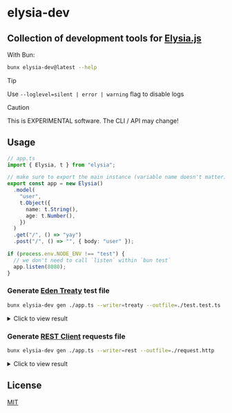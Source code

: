 # elysia-dev

## Collection of development tools for [Elysia.js](https://elysiajs.com)

With Bun:

```bash
bunx elysia-dev@latest --help
```

> [!TIP]
> Use `--loglevel=silent | error | warning` flag to disable logs

> [!CAUTION]
> This is EXPERIMENTAL software. The CLI / API may change!

## Usage

```ts
// app.ts
import { Elysia, t } from "elysia";

// make sure to export the main instance (variable name doesn't matter)
export const app = new Elysia()
  .model(
    "user",
    t.Object({
      name: t.String(),
      age: t.Number(),
    })
  )
  .get("/", () => "yay")
  .post("/", () => "", { body: "user" });

if (process.env.NODE_ENV !== "test") {
  // we don't need to call `listen` within `bun test`
  app.listen(8080);
}
```

### Generate [Eden Treaty](https://elysiajs.com/eden/treaty/overview.html#eden-treaty) test file

```bash
bunx elysia-dev gen ./app.ts --writer=treaty --outfile=./test.test.ts
```

<details>

<summary>Click to view result</summary>

```ts
import { describe, it, expect } from "bun:test";
import { treaty } from "@elysiajs/eden";
import { app } from "./app";

await app.modules;

const api = treaty(app);

describe("Elysia", () => {
  it('GET - / - Response: { 200: string; }"', async () => {
    const { data, error } = await api.index.get();
    expect(error).toBeNull();
    expect(data).toBeTypeOf("string");
  });

  it('POST - /user - Request: { name: string; age: number; } - Response: { 200: string; }"', async () => {
    const { data, error } = await api.user.post({
      name: "Bogeychan",
      age: 42,
    });
    expect(error).toBeNull();
    expect(data).toBeTypeOf("string");
  });
});
```

</details>

### Generate [REST Client](https://marketplace.visualstudio.com/items?itemName=humao.rest-client) requests file

```bash
bunx elysia-dev gen ./app.ts --writer=rest --outfile=./request.http
```

<details>

<summary>Click to view result</summary>

```
@protocol = http
@hostname = localhost
@port     = 8080
@origin   = {{protocol}}://{{hostname}}:{{port}}

###

# index
GET {{origin}}/ HTTP/1.1

###

# user - { name: string; age: number; }
POST {{origin}}/user HTTP/1.1
Content-Type: application/json

{
  "name": "Bogeychan",
  "age": 42
}

###
```

</details>

## License

[MIT](LICENSE)
